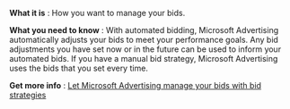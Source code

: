 **What it is** : How you want to manage your bids.

**What you need to know** : With automated bidding, Microsoft Advertising automatically adjusts your bids to meet your performance goals. Any bid adjustments you have set now or in the future can be used to inform your automated bids. If you have a manual bid strategy, Microsoft Advertising uses the bids that you set every time.

**Get more info** :  [Let Microsoft Advertising manage your bids with bid strategies](../hlp_BA_CONC_BidStrategy.md)


